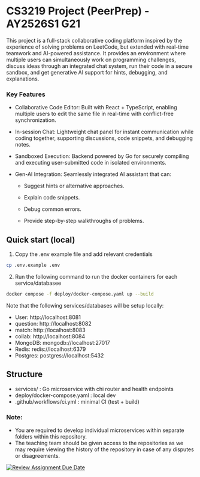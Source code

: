 # CS3219 Project (PeerPrep) - AY2526S1 G21
This project is a full-stack collaborative coding platform inspired by the experience of solving problems on LeetCode, but extended with real-time teamwork and AI-powered assistance. It provides an environment where multiple users can simultaneously work on programming challenges, discuss ideas through an integrated chat system, run their code in a secure sandbox, and get generative AI support for hints, debugging, and explanations.

### Key Features

- Collaborative Code Editor: Built with React + TypeScript, enabling multiple users to edit the same file in real-time with conflict-free synchronization.

- In-session Chat: Lightweight chat panel for instant communication while coding together, supporting discussions, code snippets, and debugging notes.

- Sandboxed Execution: Backend powered by Go for securely compiling and executing user-submitted code in isolated environments.

- Gen-AI Integration: Seamlessly integrated AI assistant that can:

  - Suggest hints or alternative approaches.

  - Explain code snippets.

  - Debug common errors.

  - Provide step-by-step walkthroughs of problems.


## Quick start (local)
1. Copy the .env example file and add relevant credentials
```bash
cp .env.example .env
```

2. Run the following command to run the docker containers for each service/databasee
```bash
docker compose -f deploy/docker-compose.yaml up --build
```
Note that the following services/databases will be setup locally:
- User:     http://localhost:8081
- question: http://localhost:8082
- match:    http://localhost:8083
- collab:   http://localhost:8084
- MongoDB:  mongodb://localhost:27017  
- Redis:    redis://localhost:6379
- Postgres: postgres://localhost:5432

## Structure
- services/<svc> : Go microservice with chi router and health endpoints
- deploy/docker-compose.yaml : local dev
- .github/workflows/ci.yml : minimal CI (test + build)


### Note: 
- You are required to develop individual microservices within separate folders within this repository.
- The teaching team should be given access to the repositories as we may require viewing the history of the repository in case of any disputes or disagreements. 

[![Review Assignment Due Date](https://classroom.github.com/assets/deadline-readme-button-22041afd0340ce965d47ae6ef1cefeee28c7c493a6346c4f15d667ab976d596c.svg)](https://classroom.github.com/a/QUdQy4ix)
